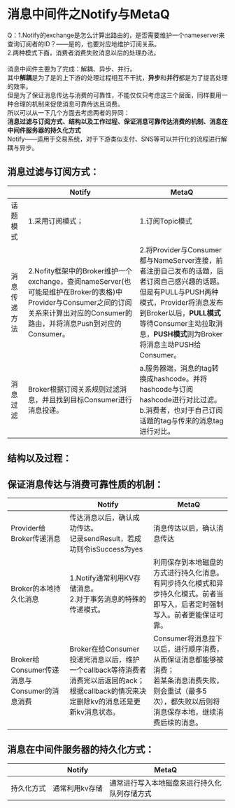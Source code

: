 # 消息中间件之Notify与MetaQ

Q：1.Notify的exchange是怎么计算出路由的，是否需要维护一个nameserver来查询订阅者的ID？——是的，也要对应地维护订阅关系。<br />2.两种模式下面，消费者消费失败消息以后的处理办法。<br />
<br />消息中间件主要为了完成：解耦、异步、并行。<br />其中**解耦**是为了是的上下游的处理过程相互不干扰，**异步**和**并行**都是为了提高处理的效率。<br />但是为了保证消息传达与消费的可靠性，不能仅仅只考虑这三个层面，同样要用一种合理的机制来促使消息可靠传达且消费。<br />所以可以从一下几个方面去考虑两者的异同：<br />**消息过滤与订阅方式、结构以及工作过程、保证消息可靠传达消费的机制、消息在中间件服务器的持久化方式**<br />Notify——适用于交易系统，对于下游类似支付、SNS等可以并行化的流程进行解耦与异步。
<a name="QVRSd"></a>
## 消息过滤与订阅方式：
|  | Notify | MetaQ |
| --- | --- | --- |
| 话题模式 | 1.采用订阅模式；<br /> | 1.订阅Topic模式<br /> |
| 消息传递方法 | 2.Nofity框架中的Broker维护一个exchange，查阅nameServer(也可能是维护在Broker的表格)中Provider与Consumer之间的订阅关系来计算出对应的Consumer的路由，并将消息Push到对应的Consumer。 | 2.将Provider与Consumer都与NameServer连接，前者注册自己发布的话题，后者订阅自己感兴趣的话题。<br />但是有PULL与PUSH两种模式，Provider将消息发布到Broker以后，**PULL模式**等待Consumer主动拉取消息，**PUSH模式**则为Broker将消息主动PUSH给Consumer。 |
| 消息过滤 | Broker根据订阅关系规则过滤消息，并且找到目标Consumer进行消息投递。 | a.服务器端，消息的tag转换成hashcode。并将hashcode与订阅hashcode进行对比过滤。<br />b.消费者，也对于自己订阅话题的tag与传来的消息tag进行对比。 |

<a name="qnGbC"></a>
## 结构以及过程：
<a name="lJ8ky"></a>
## 保证消息传达与消费可靠性质的机制：
|  | Notify | MetaQ |
| --- | --- | --- |
| Provider给Broker传递消息 | 传达消息以后，确认成功传达。<br />记录sendResult，若成功则令isSuccess为yes<br /> | 消息传达以后，确认消息传达<br /> |
| Broker的本地持久化消息 | 1.Notify通常利用KV存储消息。<br />2.对于事务消息的特殊的传递模式。 | 利用保存到本地磁盘的方式进行持久化消息。<br />有同步持久化模式和异步持久化模式。前者当即写入，后者定时强制写入。前者更能保证可靠。 |
| Broker给Consumer传递消息与Consumer的消息消费 | Broker在给Consumer投递完消息以后，维护一个callback等待消费者消费完以后返回的ack；<br />根据callback的情况来决定删除kv的消息还是更新kv消息状态。 | Consumer将消息拉下以后，进行顺序消费，从而保证消息都能够被消费；<br />若某条消息消费失败，则会重试（最多5次），都失败以后则将消息保存本地，继续消费后续的消息。 |

<a name="T8Ssb"></a>
## 消息在中间件服务器的持久化方式：
|  | Notify | MetaQ |
| --- | --- | --- |
| 持久化方式 | 通常利用kv存储<br /> | 通常进行写入本地磁盘来进行持久化<br />队列存储方式 |

